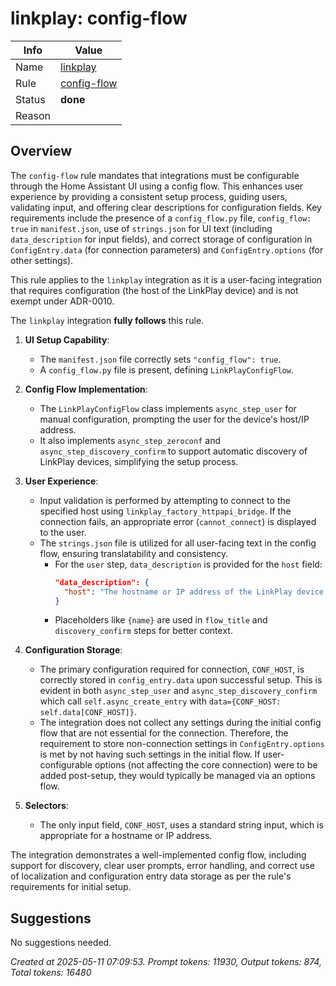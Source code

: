 # linkplay: config-flow

| Info   | Value                                                                    |
|--------|--------------------------------------------------------------------------|
| Name   | [linkplay](https://www.home-assistant.io/integrations/linkplay/) |
| Rule   | [config-flow](https://developers.home-assistant.io/docs/core/integration-quality-scale/rules/config-flow)                                                     |
| Status | **done**                                                                 |
| Reason |                                                                          |

## Overview

The `config-flow` rule mandates that integrations must be configurable through the Home Assistant UI using a config flow. This enhances user experience by providing a consistent setup process, guiding users, validating input, and offering clear descriptions for configuration fields. Key requirements include the presence of a `config_flow.py` file, `config_flow: true` in `manifest.json`, use of `strings.json` for UI text (including `data_description` for input fields), and correct storage of configuration in `ConfigEntry.data` (for connection parameters) and `ConfigEntry.options` (for other settings).

This rule applies to the `linkplay` integration as it is a user-facing integration that requires configuration (the host of the LinkPlay device) and is not exempt under ADR-0010.

The `linkplay` integration **fully follows** this rule.

1.  **UI Setup Capability**:
    *   The `manifest.json` file correctly sets `"config_flow": true`.
    *   A `config_flow.py` file is present, defining `LinkPlayConfigFlow`.

2.  **Config Flow Implementation**:
    *   The `LinkPlayConfigFlow` class implements `async_step_user` for manual configuration, prompting the user for the device's host/IP address.
    *   It also implements `async_step_zeroconf` and `async_step_discovery_confirm` to support automatic discovery of LinkPlay devices, simplifying the setup process.

3.  **User Experience**:
    *   Input validation is performed by attempting to connect to the specified host using `linkplay_factory_httpapi_bridge`. If the connection fails, an appropriate error (`cannot_connect`) is displayed to the user.
    *   The `strings.json` file is utilized for all user-facing text in the config flow, ensuring translatability and consistency.
        *   For the `user` step, `data_description` is provided for the `host` field:
            ```json
            "data_description": {
              "host": "The hostname or IP address of the LinkPlay device."
            }
            ```
        *   Placeholders like `{name}` are used in `flow_title` and `discovery_confirm` steps for better context.

4.  **Configuration Storage**:
    *   The primary configuration required for connection, `CONF_HOST`, is correctly stored in `config_entry.data` upon successful setup. This is evident in both `async_step_user` and `async_step_discovery_confirm` which call `self.async_create_entry` with `data={CONF_HOST: self.data[CONF_HOST]}`.
    *   The integration does not collect any settings during the initial config flow that are not essential for the connection. Therefore, the requirement to store non-connection settings in `ConfigEntry.options` is met by not having such settings in the initial flow. If user-configurable options (not affecting the core connection) were to be added post-setup, they would typically be managed via an options flow.

5.  **Selectors**:
    *   The only input field, `CONF_HOST`, uses a standard string input, which is appropriate for a hostname or IP address.

The integration demonstrates a well-implemented config flow, including support for discovery, clear user prompts, error handling, and correct use of localization and configuration entry data storage as per the rule's requirements for initial setup.

## Suggestions

No suggestions needed.

_Created at 2025-05-11 07:09:53. Prompt tokens: 11930, Output tokens: 874, Total tokens: 16480_
